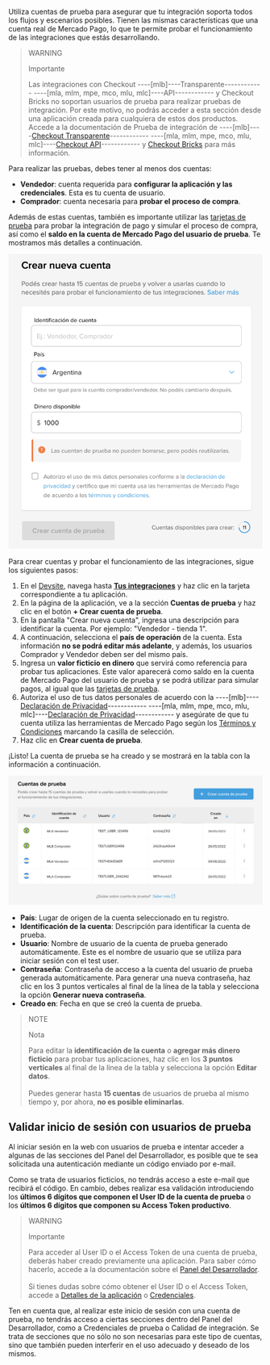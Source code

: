 Utiliza cuentas de prueba para asegurar que tu integración soporta todos los flujos y escenarios posibles. Tienen las mismas características que una cuenta real de Mercado Pago, lo que te permite probar el funcionamiento de las integraciones que estás desarrollando.

> WARNING
>
> Importante
>
> Las integraciones con Checkout ----[mlb]----Transparente------------ ----[mla, mlm, mpe, mco, mlu, mlc]----API------------ y Checkout Bricks no soportan usuarios de prueba para realizar pruebas de integración. Por este motivo, no podrás acceder a esta sección desde una aplicación creada para cualquiera de estos dos productos. Accede a la documentación de Prueba de integración de ----[mlb]----[Checkout Transparente](/developers/es/docs/checkout-api/integration-test/make-test-purchase)------------ ----[mla, mlm, mpe, mco, mlu, mlc]----[Checkout API](/developers/es/docs/checkout-api/integration-test/make-test-purchase)------------ y [Checkout Bricks](/developers/es/docs/checkout-bricks/integration-test/test-payment-flow) para más información.

Para realizar las pruebas, debes tener al menos dos cuentas:

* **Vendedor**: cuenta requerida para **configurar la aplicación y las credenciales**. Esta es tu cuenta de usuario.
* **Comprador**: cuenta necesaria para **probar el proceso de compra**.

Además de estas cuentas, también es importante utilizar las [tarjetas de prueba](/developers/es/guides/additional-content/your-integrations/test-cards) para probar la integración de pago y simular el proceso de compra, así como el **saldo en la cuenta de Mercado Pago del usuario de prueba**. Te mostramos más detalles a continuación.

![testuser](/images/dashboard/new-test-users-es.png)

Para crear cuentas y probar el funcionamiento de las integraciones, sigue los siguientes pasos:

1. En el [Devsite](/developers/es/docs), navega hasta **[Tus integraciones](/developers/panel/app)** y haz clic en la tarjeta correspondiente a tu aplicación.
2. En la página de la aplicación, ve a la sección **Cuentas de prueba** y haz clic en el botón **+ Crear cuenta de prueba**.
3. En la pantalla "Crear nueva cuenta", ingresa una descripción para identificar la cuenta. Por ejemplo: "Vendedor - tienda 1".
4. A continuación, selecciona el **país de operación** de la cuenta. Esta información **no se podrá editar más adelante**, y además, los usuarios Comprador y Vendedor deben ser del mismo país.
5. Ingresa un **valor ficticio en dinero** que servirá como referencia para probar tus aplicaciones. Este valor aparecerá como saldo en la cuenta de Mercado Pago del usuario de prueba y se podrá utilizar para simular pagos, al igual que las [tarjetas de prueba](/developers/es/guides/additional-content/your-integrations/test-cards).
6. Autoriza el uso de tus datos personales de acuerdo con la ----[mlb]----[Declaración de Privacidad](https://www.mercadopago.com.br/privacidade)------------ ----[mla, mlm, mpe, mco, mlu, mlc]----[Declaración de Privacidad](https://www.mercadopago[FAKER][URL][DOMAIN]/privacidad)------------ y asegúrate de que tu cuenta utiliza las herramientas de Mercado Pago según los [Términos y Condiciones](/developers/es/docs/resources/legal/terms-and-conditions) marcando la casilla de selección.
7. Haz clic en **Crear cuenta de prueba**.


¡Listo! La cuenta de prueba se ha creado y se mostrará en la tabla con la información a continuación.

![testuser](/images/dashboard/test-users-es.png)

* **País**: Lugar de origen de la cuenta seleccionado en tu registro.
* **Identificación de la cuenta**: Descripción para identificar la cuenta de prueba.
* **Usuario**: Nombre de usuario de la cuenta de prueba generado automáticamente. Este es el nombre de usuario que se utiliza para iniciar sesión con el test user.
* **Contraseña**: Contraseña de acceso a la cuenta del usuario de prueba generada automáticamente. Para generar una nueva contraseña, haz clic en los 3 puntos verticales al final de la línea de la tabla y selecciona la opción **Generar nueva contraseña**.
* **Creado en**: Fecha en que se creó la cuenta de prueba.

> NOTE
>
> Nota
>
> Para editar la **identificación de la cuenta** o **agregar más dinero ficticio** para probar tus aplicaciones, haz clic en los **3 puntos verticales** al final de la línea de la tabla y selecciona la opción **Editar datos**.<br> <br> Puedes generar hasta **15 cuentas** de usuarios de prueba al mismo tiempo y, por ahora, **no es posible eliminarlas**.


## Validar inicio de sesión con usuarios de prueba

Al iniciar sesión en la web con usuarios de prueba e intentar acceder a algunas de las secciones del Panel del Desarrollador, es posible que te sea solicitada una autenticación mediante un código enviado por e-mail.

Como se trata de usuarios ficticios, no tendrás acceso a este e-mail que recibirá el código. En cambio, debes realizar esa validación introduciendo los **últimos 6 dígitos que componen el User ID de la cuenta de prueba** o los **últimos 6 dígitos que componen su Access Token productivo**. 

> WARNING
>
> Importante
>
> Para acceder al User ID o el Access Token de una cuenta de prueba, deberás haber creado previamente una aplicación. Para saber cómo hacerlo, accede a la documentación sobre el [Panel del Desarrollador](/developers/es/docs/your-integrations/dashboard). <br> <br> Si tienes dudas sobre cómo obtener el User ID o el Access Token, accede a [Detalles de la aplicación](/developers/es/docs/your-integrations/application-details) o [Credenciales](/developers/es/docs/your-integrations/credentials).

Ten en cuenta que, al realizar este inicio de sesión con una cuenta de prueba, no tendrás acceso a ciertas secciones dentro del Panel del Desarrollador, como a Credenciales de prueba o Calidad de integración. Se trata de secciones que no sólo no son necesarias para este tipo de cuentas, sino que también pueden interferir en el uso adecuado y deseado de los mismos.